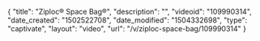 {
    "title": "Ziploc&reg; Space Bag&reg;",
    "description": "",
    "videoid": "109990314",
    "date_created": "1502522708",
    "date_modified": "1504332698",
    "type": "captivate",
    "layout": "video",
    "url": "\/v\/ziploc-space-bag\/109990314"
}